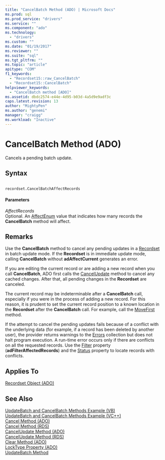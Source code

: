 ```yaml
---
title: "CancelBatch Method (ADO) | Microsoft Docs"
ms.prod: sql
ms.prod_service: "drivers"
ms.service: ""
ms.component: "ado"
ms.technology:
  - "drivers"
ms.custom: ""
ms.date: "01/19/2017"
ms.reviewer: ""
ms.suite: "sql"
ms.tgt_pltfrm: ""
ms.topic: "article"
apitype: "COM"
f1_keywords: 
  - "Recordset15::raw_CancelBatch"
  - "Recordset15::CancelBatch"
helpviewer_keywords: 
  - "CancelBatch method [ADO]"
ms.assetid: dbdc2574-e44e-4d95-b03d-4a5d9e9adf3c
caps.latest.revision: 13
author: "MightyPen"
ms.author: "genemi"
manager: "craigg"
ms.workload: "Inactive"
---
```

# CancelBatch Method (ADO)
Cancels a pending batch update.  
  
## Syntax  
  
```  
  
recordset.CancelBatchAffectRecords  
```  
  
#### Parameters  
 *AffectRecords*  
 Optional. An [AffectEnum](../../../ado/reference/ado-api/affectenum.md) value that indicates how many records the **CancelBatch** method will affect.  
  
## Remarks  
 Use the **CancelBatch** method to cancel any pending updates in a [Recordset](../../../ado/reference/ado-api/recordset-object-ado.md) in batch update mode. If the **Recordset** is in immediate update mode, calling **CancelBatch** without **adAffectCurrent** generates an error.  
  
 If you are editing the current record or are adding a new record when you call **CancelBatch**, ADO first calls the [CancelUpdate](../../../ado/reference/ado-api/cancelupdate-method-ado.md) method to cancel any cached changes. After that, all pending changes in the **Recordset** are canceled.  
  
 The current record may be indeterminable after a **CancelBatch** call, especially if you were in the process of adding a new record. For this reason, it is prudent to set the current record position to a known location in the **Recordset** after the **CancelBatch** call. For example, call the [MoveFirst](../../../ado/reference/ado-api/movefirst-movelast-movenext-and-moveprevious-methods-ado.md) method.  
  
 If the attempt to cancel the pending updates fails because of a conflict with the underlying data (for example, if a record has been deleted by another user), the provider returns warnings to the [Errors](../../../ado/reference/ado-api/errors-collection-ado.md) collection but does not halt program execution. A run-time error occurs only if there are conflicts on all the requested records. Use the [Filter](../../../ado/reference/ado-api/filter-property.md) property (**adFilterAffectedRecords**) and the [Status](../../../ado/reference/ado-api/status-property-ado-recordset.md) property to locate records with conflicts.  
  
## Applies To  
 [Recordset Object (ADO)](../../../ado/reference/ado-api/recordset-object-ado.md)  
  
## See Also  
 [UpdateBatch and CancelBatch Methods Example (VB)](../../../ado/reference/ado-api/updatebatch-and-cancelbatch-methods-example-vb.md)   
 [UpdateBatch and CancelBatch Methods Example (VC++)](../../../ado/reference/ado-api/updatebatch-and-cancelbatch-methods-example-vc.md)   
 [Cancel Method (ADO)](../../../ado/reference/ado-api/cancel-method-ado.md)   
 [Cancel Method (RDS)](../../../ado/reference/rds-api/cancel-method-rds.md)   
 [CancelUpdate Method (ADO)](../../../ado/reference/ado-api/cancelupdate-method-ado.md)   
 [CancelUpdate Method (RDS)](../../../ado/reference/rds-api/cancelupdate-method-rds.md)   
 [Clear Method (ADO)](../../../ado/reference/ado-api/clear-method-ado.md)   
 [LockType Property (ADO)](../../../ado/reference/ado-api/locktype-property-ado.md)   
 [UpdateBatch Method](../../../ado/reference/ado-api/updatebatch-method.md)
